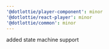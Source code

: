 ```yaml
---
'@dotlottie/player-component': minor
'@dotlottie/react-player': minor
'@dotlottie/common': minor
---
```


added state machine support
